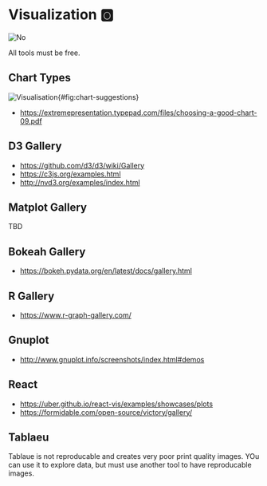 # Visualization :o2:

![No](images/no.png) 

All tools must be free.

## Chart Types

![Visualisation](images/which-chart-when.jpeg){#fig:chart-suggestions}

* <https://extremepresentation.typepad.com/files/choosing-a-good-chart-09.pdf>

## D3 Gallery

* <https://github.com/d3/d3/wiki/Gallery>
* <https://c3js.org/examples.html>
* <http://nvd3.org/examples/index.html>

## Matplot Gallery

TBD

## Bokeah Gallery

* <https://bokeh.pydata.org/en/latest/docs/gallery.html>

## R Gallery

* <https://www.r-graph-gallery.com/>

## Gnuplot

* <http://www.gnuplot.info/screenshots/index.html#demos>

## React

* <https://uber.github.io/react-vis/examples/showcases/plots>
* <https://formidable.com/open-source/victory/gallery/>

## Tablaeu

Tablaue is not reproducable and creates very poor print quality images. YOu can use it to explore data, but must use another tool to have reproducable images.
